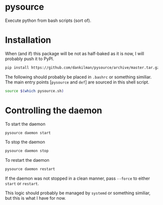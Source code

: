 pysource
========

Execute python from bash scripts (sort of).


Installation
===========

When (and if) this package will be not as half-baked as it is now, I will probably push it to PyPI.
```bash
pip install https://github.com/dankilman/pysource/archive/master.tar.gz
```

The following should probably be placed in `.bashrc` or something similiar.
The main entry points [`pysource` and `def`] are sourced in this shell script.
```bash
source $(which pysource.sh)
```

Controlling the daemon
======================

To start the daemon
```bash
pysource daemon start
```

To stop the daemon
```bash
pysource daemon stop
```

To restart the daemon
```bash
pysource daemon restart
```

If the daemon was not stopped in a clean manner, pass `--force` to either `start` or `restart`.

This logic should probably be managed by `systemd` or something similiar, but this is what I have for now.


